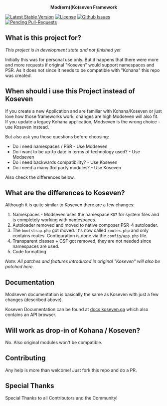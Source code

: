 <p align="center"><b>Mod(ern)(Ko)seven Framework</b></p>

[![Latest Stable Version](https://poser.pugx.org/toitzi/modseven/v/stable)](https://packagist.org/packages/toitzi/modseven)
[![License](https://poser.pugx.org/toitzi/modseven/license.svg)](https://packagist.org/packages/toitzi/modseven)
[![Github Issues](https://img.shields.io/github/issues/toitzi/modseven.svg)](https://github.com/toitzi/modseven/issues)
[![Pending Pull-Requests](http://githubbadges.herokuapp.com/toitzi/modseven/pulls.svg)](https://github.com/toitzi/modseven/pulls)

## What is this project for?

*This project is in development state and not finished yet*

Initially this was for personal use only. But it happens that there were more and more requests if original "Koseven" would support 
namespaces and PSR. As it does not since it needs to be compatible with "Kohana" this repo was created.

## When should i use this Project instead of Koseven

If you create a new Application and are familiar with Kohana/Koseven or just love how those frameworks work, changes are high
Modseven will also fit. If you update a legacy Kohana application, Modseven is the wrong choice - use Koseven instead.

But also ask you those questions before choosing:

- Do i need namespaces / PSR - Use Modseven
- Do i want to be up-to date in terms of technology used? - Use Modseven
- Do i need backwards compatibility? - Use Koseven
- Do i need a many 3rd party modules? - Use Koseven

Also check the differences below.

## What are the differences to Koseven?

Although it is quite similar to Koseven there are a few changes:

1. Namespaces - Modseven uses the namespace `KO7` for system files and is completely working with namespaces.
2. Autoloader removed and moved to native composer PSR-4 autoloader.
3. The `bootstrap.php` got moved. It's now called `routes.php` and only contains routes. Configuration is done via the `config/app.php` file.
4. Transparent classes + CSF got removed, they are not needed since namespaces are used.
6. Code formatting

_Note: All patches and features introduced in original "Koseven" will also be patched here._

## Documentation

Modseven documentation is basically the same as Koseven with just a few changes (described above). 

Koseven Documentation can be found at [docs.koseven.ga](https://docs.koseven.ga) which also contains an API browser.

## Will work as drop-in of Kohana / Koseven?

No. Also original modules won't be compatible.

## Contributing

Any help is more than welcome! Just fork this repo and do a PR.

## Special Thanks

Special Thanks to all Contributors and the Community!